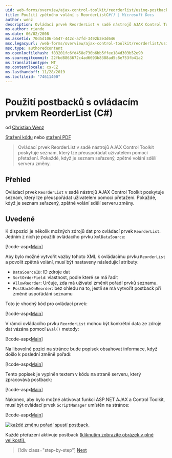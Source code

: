 ```yaml
---
uid: web-forms/overview/ajax-control-toolkit/reorderlist/using-postbacks-with-reorderlist-cs
title: Použití zpětného volání s ReorderListC#() | Microsoft Docs
author: wenz
description: Ovládací prvek ReorderList v sadě nástrojů AJAX Control Toolkit poskytuje seznam, který lze přeuspořádat uživatelem pomocí přetažení. Pokaždé, když je přeobjednán seznam, a...
ms.author: riande
ms.date: 06/02/2008
ms.assetid: 70d5d106-b547-442c-a7fd-3492b3e3d646
msc.legacyurl: /web-forms/overview/ajax-control-toolkit/reorderlist/using-postbacks-with-reorderlist-cs
msc.type: authoredcontent
ms.openlocfilehash: f83201fc6fd458e730b6bb5ffee184d303b52e90
ms.sourcegitcommit: 22fbd8863672c4ad6693b8388ad5c8e753fb41a2
ms.translationtype: MT
ms.contentlocale: cs-CZ
ms.lasthandoff: 11/28/2019
ms.locfileid: "74611400"
---
```

# <a name="using-postbacks-with-reorderlist-c"></a>Použití postbacků s ovládacím prvkem ReorderList (C#)

od [Christian Wenz](https://github.com/wenz)

[Stažení kódu](https://download.microsoft.com/download/9/3/f/93f8daea-bebd-4821-833b-95205389c7d0/ReorderList4.cs.zip) nebo [stažení PDF](https://download.microsoft.com/download/2/d/c/2dc10e34-6983-41d4-9c08-f78f5387d32b/reorderlist4CS.pdf)

> Ovládací prvek ReorderList v sadě nástrojů AJAX Control Toolkit poskytuje seznam, který lze přeuspořádat uživatelem pomocí přetažení. Pokaždé, když je seznam seřazený, zpětné volání sdělí serveru změny.

## <a name="overview"></a>Přehled

Ovládací prvek `ReorderList` v sadě nástrojů AJAX Control Toolkit poskytuje seznam, který lze přeuspořádat uživatelem pomocí přetažení. Pokaždé, když je seznam seřazený, zpětné volání sdělí serveru změny.

## <a name="steps"></a>Uvedené

K dispozici je několik možných zdrojů dat pro ovládací prvek `ReorderList`. Jedním z nich je použití ovládacího prvku `XmlDataSource`:

[!code-aspx[Main](using-postbacks-with-reorderlist-cs/samples/sample1.aspx)]

Aby bylo možné vytvořit vazby tohoto XML k ovládacímu prvku `ReorderList` a povolit zpětná volání, musí být nastaveny následující atributy:

- `DataSourceID`: ID zdroje dat
- `SortOrderField`: vlastnost, podle které se má řadit
- `AllowReorder`: Určuje, zda má uživatel změnit pořadí prvků seznamu.
- `PostBackOnReorder`: bez ohledu na to, jestli se má vytvořit postback při změně uspořádání seznamu

Toto je vhodný kód pro ovládací prvek:

[!code-aspx[Main](using-postbacks-with-reorderlist-cs/samples/sample2.aspx)]

V rámci ovládacího prvku `ReorderList` mohou být konkrétní data ze zdroje dat vázána pomocí `Eval()` metody:

[!code-aspx[Main](using-postbacks-with-reorderlist-cs/samples/sample3.aspx)]

Na libovolné pozici na stránce bude popisek obsahovat informace, když došlo k poslední změně pořadí:

[!code-aspx[Main](using-postbacks-with-reorderlist-cs/samples/sample4.aspx)]

Tento popisek je vyplněn textem v kódu na straně serveru, který zpracovává postback:

[!code-aspx[Main](using-postbacks-with-reorderlist-cs/samples/sample5.aspx)]

Nakonec, aby bylo možné aktivovat funkci ASP.NET AJAX a Control Toolkit, musí být ovládací prvek `ScriptManager` umístěn na stránce:

[!code-aspx[Main](using-postbacks-with-reorderlist-cs/samples/sample6.aspx)]

[![každé změnu pořadí spustí postback.](using-postbacks-with-reorderlist-cs/_static/image2.png)](using-postbacks-with-reorderlist-cs/_static/image1.png)

Každé přeřazení aktivuje postback ([kliknutím zobrazíte obrázek v plné velikosti).](using-postbacks-with-reorderlist-cs/_static/image3.png)

> [!div class="step-by-step"]
> [Next](drag-and-drop-via-reorderlist-cs.md)
